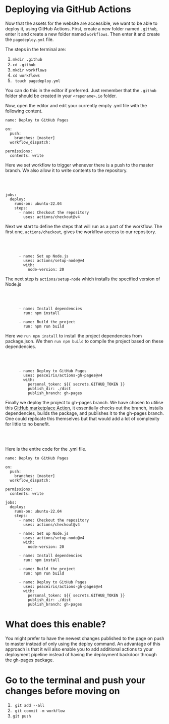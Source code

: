 # Deploying via GitHub Actions

Now that the assets for the website are accessible, we want to be able to deploy it, using GitHub Actions. First, create a new folder named `.github`, enter it and create a new folder named `workflows`. Then enter it and create the `pagedeploy.yml` file. 

The steps in the terminal are:

1. ` mkdir .github `
2. ` cd .github `
3. ` mkdir workflows `
4. ` cd workflows `
5. ` touch pagedeploy.yml`

You can do this in the editor if preferred. Just remember that the  `.github` folder should be created in your `<reponame>.io` folder.

Now, open the editor and edit your currently empty .yml file with the following content. 
```
name: Deploy to GitHub Pages

on:
  push:
    branches: [master] 
  workflow_dispatch: 

permissions:
  contents: write
```

Here we set workflow to trigger whenever there is a push to the master branch. 
We also allow it to write contents to the repository.  

<br>
<br>



```
jobs:
  deploy:
    runs-on: ubuntu-22.04
    steps:
      - name: Checkout the repository
        uses: actions/checkout@v4
```

Next we start to define the steps that will run as a part of the workflow. 
The first one, `actions/checkout`, gives the workflow access to our repository.      

<br>
<br>


```
      - name: Set up Node.js
        uses: actions/setup-node@v4
        with:
          node-version: 20
```

The next step is `actions/setup-node` which installs the specified version of Node.js  

<br>
<br>

```
      - name: Install dependencies
        run: npm install

      - name: Build the project
        run: npm run build
```

Here we `run npm install` to install the project dependencies from package.json.
We then `run npm build` to compile the project based on these dependencies.  

<br>
<br>


```
      - name: Deploy to GitHub Pages
        uses: peaceiris/actions-gh-pages@v4
        with:
          personal_token: ${{ secrets.GITHUB_TOKEN }}
          publish_dir: ./dist
          publish_branch: gh-pages
```
Finally we deploy the project to gh-pages branch. We have chosen to utilise this [GitHub marketplace Action](https://github.com/marketplace/actions/github-pages-action), it essentially checks out the branch, installs dependencies, builds the package, and publishes it to the gh-pages branch. One could replicate this themselves but that would add a lot of complexity for little to no benefit.  

<br>
<br>


Here is the entire code for the .yml file. 

```
name: Deploy to GitHub Pages

on:
  push:
    branches: [master] 
  workflow_dispatch: 

permissions:
  contents: write

jobs:
  deploy:
    runs-on: ubuntu-22.04
    steps:
      - name: Checkout the repository
        uses: actions/checkout@v4

      - name: Set up Node.js
        uses: actions/setup-node@v4
        with:
          node-version: 20

      - name: Install dependencies
        run: npm install

      - name: Build the project
        run: npm run build

      - name: Deploy to GitHub Pages
        uses: peaceiris/actions-gh-pages@v4
        with:
          personal_token: ${{ secrets.GITHUB_TOKEN }}
          publish_dir: ./dist
          publish_branch: gh-pages
```

# What does this enable?
You might prefer to have the newest changes published to the page on push to master instead of only using the deploy command. An advantage of this approach is that it will also enable you to add additional actions to your deployment pipeline instead of having the deployment backdoor through the gh-pages package.

# Go to the terminal and push your changes before moving on
1. ` git add --all`
2. ` git commit -m workflow`
3. ` git push `